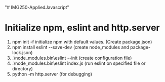"# IMG250-AppliedJavascript" 

# Initialize npm, eslint and http.server

1. npm init -f  initialize npm with default values. (Create package.json)
2. npm install eslint --save-dev   (create node_modules and package-lock.json)
3. .\node_modules\.bin\eslint --init   (create configuration file)
4. .\node_modules\.bin\eslint index.js   (run eslint on specified file or directory)
5. python -m http.server (for debugging)
